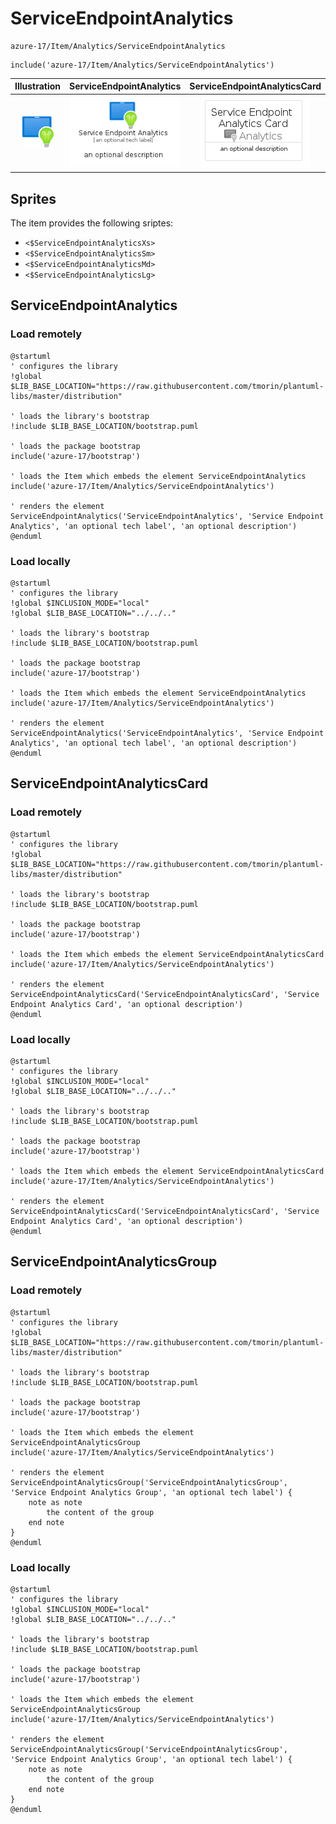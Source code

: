 # ServiceEndpointAnalytics


```text
azure-17/Item/Analytics/ServiceEndpointAnalytics
```

```text
include('azure-17/Item/Analytics/ServiceEndpointAnalytics')
```



| Illustration | ServiceEndpointAnalytics | ServiceEndpointAnalyticsCard | ServiceEndpointAnalyticsGroup |
| :---: | :---: | :---: | :---: |
| ![illustration for Illustration](../../../azure-17/Item/Analytics/ServiceEndpointAnalytics.png) | ![illustration for ServiceEndpointAnalytics](../../../azure-17/Item/Analytics/ServiceEndpointAnalytics.Local.png) | ![illustration for ServiceEndpointAnalyticsCard](../../../azure-17/Item/Analytics/ServiceEndpointAnalyticsCard.Local.png) | ![illustration for ServiceEndpointAnalyticsGroup](../../../azure-17/Item/Analytics/ServiceEndpointAnalyticsGroup.Local.png) |



## Sprites
The item provides the following sriptes:

- `<$ServiceEndpointAnalyticsXs>`
- `<$ServiceEndpointAnalyticsSm>`
- `<$ServiceEndpointAnalyticsMd>`
- `<$ServiceEndpointAnalyticsLg>`





## ServiceEndpointAnalytics

### Load remotely
```plantuml
@startuml
' configures the library
!global $LIB_BASE_LOCATION="https://raw.githubusercontent.com/tmorin/plantuml-libs/master/distribution"

' loads the library's bootstrap
!include $LIB_BASE_LOCATION/bootstrap.puml

' loads the package bootstrap
include('azure-17/bootstrap')

' loads the Item which embeds the element ServiceEndpointAnalytics
include('azure-17/Item/Analytics/ServiceEndpointAnalytics')

' renders the element
ServiceEndpointAnalytics('ServiceEndpointAnalytics', 'Service Endpoint Analytics', 'an optional tech label', 'an optional description')
@enduml
```

### Load locally
```plantuml
@startuml
' configures the library
!global $INCLUSION_MODE="local"
!global $LIB_BASE_LOCATION="../../.."

' loads the library's bootstrap
!include $LIB_BASE_LOCATION/bootstrap.puml

' loads the package bootstrap
include('azure-17/bootstrap')

' loads the Item which embeds the element ServiceEndpointAnalytics
include('azure-17/Item/Analytics/ServiceEndpointAnalytics')

' renders the element
ServiceEndpointAnalytics('ServiceEndpointAnalytics', 'Service Endpoint Analytics', 'an optional tech label', 'an optional description')
@enduml
```

## ServiceEndpointAnalyticsCard

### Load remotely
```plantuml
@startuml
' configures the library
!global $LIB_BASE_LOCATION="https://raw.githubusercontent.com/tmorin/plantuml-libs/master/distribution"

' loads the library's bootstrap
!include $LIB_BASE_LOCATION/bootstrap.puml

' loads the package bootstrap
include('azure-17/bootstrap')

' loads the Item which embeds the element ServiceEndpointAnalyticsCard
include('azure-17/Item/Analytics/ServiceEndpointAnalytics')

' renders the element
ServiceEndpointAnalyticsCard('ServiceEndpointAnalyticsCard', 'Service Endpoint Analytics Card', 'an optional description')
@enduml
```

### Load locally
```plantuml
@startuml
' configures the library
!global $INCLUSION_MODE="local"
!global $LIB_BASE_LOCATION="../../.."

' loads the library's bootstrap
!include $LIB_BASE_LOCATION/bootstrap.puml

' loads the package bootstrap
include('azure-17/bootstrap')

' loads the Item which embeds the element ServiceEndpointAnalyticsCard
include('azure-17/Item/Analytics/ServiceEndpointAnalytics')

' renders the element
ServiceEndpointAnalyticsCard('ServiceEndpointAnalyticsCard', 'Service Endpoint Analytics Card', 'an optional description')
@enduml
```

## ServiceEndpointAnalyticsGroup

### Load remotely
```plantuml
@startuml
' configures the library
!global $LIB_BASE_LOCATION="https://raw.githubusercontent.com/tmorin/plantuml-libs/master/distribution"

' loads the library's bootstrap
!include $LIB_BASE_LOCATION/bootstrap.puml

' loads the package bootstrap
include('azure-17/bootstrap')

' loads the Item which embeds the element ServiceEndpointAnalyticsGroup
include('azure-17/Item/Analytics/ServiceEndpointAnalytics')

' renders the element
ServiceEndpointAnalyticsGroup('ServiceEndpointAnalyticsGroup', 'Service Endpoint Analytics Group', 'an optional tech label') {
    note as note
        the content of the group
    end note
}
@enduml
```

### Load locally
```plantuml
@startuml
' configures the library
!global $INCLUSION_MODE="local"
!global $LIB_BASE_LOCATION="../../.."

' loads the library's bootstrap
!include $LIB_BASE_LOCATION/bootstrap.puml

' loads the package bootstrap
include('azure-17/bootstrap')

' loads the Item which embeds the element ServiceEndpointAnalyticsGroup
include('azure-17/Item/Analytics/ServiceEndpointAnalytics')

' renders the element
ServiceEndpointAnalyticsGroup('ServiceEndpointAnalyticsGroup', 'Service Endpoint Analytics Group', 'an optional tech label') {
    note as note
        the content of the group
    end note
}
@enduml
```

